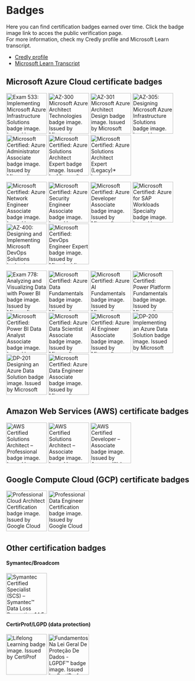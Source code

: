 # Badges

Here you can find certification badges earned over time. Click the badge image link to acces the public verification page.  
For more information, check my Credly profile and Microsoft Learn transcript.
- [Credly profile](https://www.credly.com/users/fernando-korndorfer)
- [Microsoft Learn Transcript](https://learn.microsoft.com/en-us/users/fernandokorndorfer/transcript/d5l14t3yjkrroyo?source=docs)


## Microsoft Azure Cloud certificate badges
<a href="https://www.credly.com/badges/56e46a55-6c50-4d62-a2fc-355e8e2c0ed1/public_url"><img  width="110" height="110" src="https://images.credly.com/size/220x220/images/903f1857-34da-40a0-9316-d1e2b48cd34d/Microsoft_Exam533.png" title="Exam 533: Implementing Microsoft Azure Infrastructure Solutions badge image. Issued by Microsoft"></a>
<a href="https://www.credly.com/badges/7695b853-a326-47a8-ab01-f82886b00373/public_url"><img  width="110" height="110" src="https://images.credly.com/size/220x220/images/c66ddfa8-4e9d-41e4-bf98-244a4d55a14e/exam-az300-600x600.png" title="AZ-300 Microsoft Azure Architect Technologies badge image. Issued by Microsoft"></a>
<a href="https://www.credly.com/badges/fb876dde-e611-4a95-9277-7c8b59a27da2/public_url"><img  width="110" height="110" src="https://images.credly.com/size/220x220/images/28004779-9175-4fc8-be6f-448663c9422b/exam-az301-600x600.png" title="AZ-301 Microsoft Azure Architect Design badge image. Issued by Microsoft"></a>
<a href="https://www.credly.com/badges/0a3f1144-4a8e-4d6b-81b5-89f935c55616/public_url"><img  width="110" height="110" src="https://images.credly.com/size/220x220/images/9d7dc4c0-5681-41fc-b96b-26e9157786d7/image.png" title="AZ-305: Designing Microsoft Azure Infrastructure Solutions badge image. Issued by Microsoft"></a>
<a href="https://www.credly.com/badges/b504ce2d-4ed9-4b31-ba41-d048bdf2e991/public_url"><img  width="110" height="110" src="https://images.credly.com/size/220x220/images/336eebfc-0ac3-4553-9a67-b402f491f185/azure-administrator-associate-600x600.png" title="Microsoft Certified: Azure Administrator Associate badge image. Issued by Microsoft"></a>
<a href="https://www.credly.com/badges/37f8c79a-cc28-4721-b30b-bffeea2cd61a/public_url"><img  width="110" height="110" src="https://images.credly.com/size/220x220/images/987adb7e-49be-4e24-b67e-55986bd3fe66/azure-solutions-architect-expert-600x600.png" title="Microsoft Certified: Azure Solutions Architect Expert badge image. Issued by Microsoft"></a>
<a href="https://www.credly.com/badges/9b9dcbcf-4621-412c-ac87-84cc99548cda/public_url"><img  width="110" height="110" src="https://images.credly.com/size/220x220/images/649069f9-27f1-4d2b-92bc-c674bc67bd02/azure-solutions-architect-expert-600x600.png" title="Microsoft Certified: Azure Solutions Architect Expert (Legacy)* badge image. Issued by Microsoft"></a>

<a href="https://www.credly.com/badges/8720df54-9c62-418e-8f29-7055a3b423be/public_url"><img  width="110" height="110" src="https://images.credly.com/size/220x220/images/c3a2e51d-7984-48cc-a4cb-88d4e8487037/azure-network-engineer-associate-600x600.png" title="Microsoft Certified: Azure Network Engineer Associate badge image. Issued by Microsoft"></a>
<a href="https://www.credly.com/badges/52050443-c374-4f68-b1dc-75bb870e400d/public_url"><img  width="110" height="110" src="https://images.credly.com/size/220x220/images/1ad16b6f-2c71-4a2e-ae74-ec69c4766039/azure-security-engineer-associate600x600.png" title="Microsoft Certified: Azure Security Engineer Associate badge image. Issued by Microsoft"></a>
<a href="https://www.credly.com/badges/5b53da75-88b7-4657-82ba-3f1043153848/public_url"><img  width="110" height="110" src="https://images.credly.com/size/220x220/images/63316b60-f62d-4e51-aacc-c23cb850089c/azure-developer-associate-600x600.png" title="Microsoft Certified: Azure Developer Associate badge image. Issued by Microsoft"></a>
<a href="https://www.credly.com/badges/adcb36e6-6140-44dc-b1e4-ef2f08b31965/public_url"><img  width="110" height="110" src="https://images.credly.com/size/220x220/images/ddbc1680-ddc8-4fe6-899b-a69f4fcc251f/specialty-azure-for-sap-workloads-600x600.png" title="Microsoft Certified: Azure for SAP Workloads Specialty badge image. Issued by Microsoft"></a>
<a href="https://www.credly.com/badges/c7fa9a21-7c33-47c0-8bdc-bcedc17af88a/public_url"><img  width="110" height="110" src="https://images.credly.com/size/220x220/images/107e2eb6-f394-40eb-83d2-d8c9b7d34555/exam-az400-600x600.png" title="AZ-400: Designing and Implementing Microsoft DevOps Solutions badge image. Issued by Microsoft"></a>
<a href="https://www.credly.com/badges/d6844cd3-04d4-4119-bddc-932adc08b316/public_url"><img  width="110" height="110" src="https://images.credly.com/size/220x220/images/c3ab66f8-5d59-4afa-a6c2-0ba30a1989ca/CERT-Expert-DevOps-Engineer-600x600.png" title="Microsoft Certified: DevOps Engineer Expert badge image. Issued by Micro/public_urlsoft"></a>

<a href="https://www.credly.com/badges/27784395-bc0a-4342-a5bb-7dad88585812/public_url"><img  width="110" height="110" src="https://images.credly.com/size/220x220/images/4af98afb-e325-490a-a4dd-305f7cbdb9ee/Exam-778-UPDATED.png" title="Exam 778: Analyzing and Visualizing Data with Power BI badge image. Issued by Microsoft"></a>
<a href="https://www.credly.com/badges/f15c111a-f526-4458-bd11-c3a0626667ac/public_url"><img  width="110" height="110" src="https://images.credly.com/size/220x220/images/70eb1e3f-d4de-4377-a062-b20fb29594ea/azure-data-fundamentals-600x600.png" title="Microsoft Certified: Azure Data Fundamentals badge image. Issued by Microsoft"></a>
<a href="https://www.credly.com/badges/0f07a57b-9bd9-4796-b1f3-277245823c54/public_url"><img  width="110" height="110" src="https://images.credly.com/size/220x220/images/4136ced8-75d5-4afb-8677-40b6236e2672/azure-ai-fundamentals-600x600.png" title="Microsoft Certified: Azure AI Fundamentals badge image. Issued by Microsoft"></a>
<a href="https://www.credly.com/badges/6bde46e0-afa8-4f37-8d0f-7f8c3c3d3b0f/public_url"><img  width="110" height="110" src="https://images.credly.com/size/220x220/images/2a6251f2-737b-4bf6-9190-d77570cc76fc/CERT-Fundamentals-Power-Platform.png" title="Microsoft Certified: Power Platform Fundamentals badge image. Issued by Microsoft"></a>
<a href="https://www.credly.com/badges/ec87b96e-973e-432c-8971-ff6eee15fe22/public_url"><img  width="110" height="110" src="https://images.credly.com/size/220x220/images/619f60f8-4f63-4772-910e-dc31c6f2f7e8/image.png" title="Microsoft Certified: Power BI Data Analyst Associate badge image. Issued by Microsoft"></a>
<a href="https://www.credly.com/badges/a8a0127b-5bc6-479b-b90c-4afcf8d7ba35/public_url"><img  width="110" height="110" src="https://images.credly.com/size/220x220/images/5c8fca38-b0d2-49e5-9ad2-f3f8e79b327f/azure-data-scientist-associate-600x600.png" title="Microsoft Certified: Azure Data Scientist Associate badge image. Issued by Microsoft"></a>
<a href="https://www.credly.com/badges/3bcd3a82-5224-4a99-840c-4f2f7eab81b4/public_url"><img  width="110" height="110" src="https://images.credly.com/size/220x220/images/61f56aa4-16fd-403c-90bc-1d90dba1fa99/image.png" title="Microsoft Certified: Azure AI Engineer Associate badge image. Issued by Microsoft"></a>
<a href="https://www.credly.com/badges/de0030d7-be5a-490c-8a13-bec62937494e/public_url"><img  width="110" height="110" src="https://images.credly.com/size/220x220/images/af626bbe-ed13-472f-9e72-d4808474acb5/exam-dp200-600x600.png" title="DP-200 Implementing an Azure Data Solution badge image. Issued by Microsoft"></a>
<a href="https://www.credly.com/badges/f8929479-3369-41f7-b529-2cb28efec1d7/public_url"><img  width="110" height="110" src="https://images.credly.com/size/220x220/images/c4671de2-68f7-4219-952d-2e955e25f453/exam-dp201-600x600.png" title="DP-201 Designing an Azure Data Solution badge image. Issued by Microsoft"></a>
<a href="https://www.credly.com/badges/f8372a41-8325-48da-b0dd-d72db5738236/public_url"><img  width="110" height="110" src="https://images.credly.com/size/220x220/images/61542181-0e8d-496c-a17c-3d4bf590eda1/azure-data-engineer-associate-600x600.png" title="Microsoft Certified: Azure Data Engineer Associate badge image. Issued by Microsoft"></a>

## Amazon Web Services (AWS) certificate badges
<a href="https://www.credly.com/badges/ab71c707-abc8-4c56-b54b-00abf6b44942/public_url"><img  width="110" height="110" src="https://images.credly.com/size/220x220/images/2d84e428-9078-49b6-a804-13c15383d0de/image.png" title="AWS Certified Solutions Architect – Professional badge image. Issued by Amazon Web Services Training and Certification"></a>
<a href="https://www.credly.com/badges/722db048-e9c5-4a5f-9ae3-f4ebfa4cec61/public_url"><img  width="110" height="110" src="https://images.credly.com/size/220x220/images/0e284c3f-5164-4b21-8660-0d84737941bc/image.png" title="AWS Certified Solutions Architect – Associate badge image. Issued by Amazon Web Services Training and Certification"></a>
<a href="https://www.credly.com/badges/401e30a8-4e03-41a4-951f-dfff1bf230f4/public_url"><img  width="110" height="110" src="https://images.credly.com/size/220x220/images/b9feab85-1a43-4f6c-99a5-631b88d5461b/image.png" title="AWS Certified Developer – Associate badge image. Issued by Amazon Web Services Training and Certification"></a>

## Google Compute Cloud (GCP) certificate badges
<a href="https://www.credly.com/badges/dd2233c0-1173-4583-9fe2-f23492ca2870/public_url"><img  width="110" height="110" src="https://images.credly.com/size/220x220/images/71c579e0-51fd-4247-b493-d2fa8167157a/image.png" title="Professional Cloud Architect Certification badge image. Issued by Google Cloud"></a>
<a href="https://www.credly.com/badges/b72dbde6-3ec5-4793-8f5a-5875842ad873/public_url"><img  width="110" height="110" src="https://images.credly.com/size/220x220/images/2d613ff8-8879-430b-b2d8-925fa29785e8/image.png" title="Professional Data Engineer Certification badge image. Issued by Google Cloud"></a>

## Other certification badges

#### Symantec/Broadcom
<a href="https://www.credly.com/badges/fb8fe0be-2e7f-4e76-9c13-822bd862c38e/public_url"><img  width="110" height="110" src="https://images.credly.com/size/220x220/images/33acb218-94fc-4a91-96c5-28e6c446dea6/SED_Certified_Specialist.png" title="Symantec Certified Specialist (SCS) – Symantec™ Data Loss Prevention 14.5 badge image. Issued by Broadcom"></a>

#### CertirProf/LGPD (data protection)
<a href="https://www.credly.com/badges/d88d615f-98d5-496b-80b0-60e9791651e1/public_url"><img  width="110" height="110" src="https://images.credly.com/size/220x220/images/f5cf37e4-6ebd-4067-96a9-b26d04f51ff7/CertiProf-Badge-LLL.png" title="Lifelong Learning badge image. Issued by CertiProf"></a>
<a href="https://www.credly.com/badges/7d1948ac-428f-42e8-89e9-fbfed0a7e546/public_url"><img  width="110" height="110" src="https://images.credly.com/size/220x220/images/9b597652-5359-4187-86dc-9eee5d779741/Fundamentos-Na-Lei-Geral-De-Prote%C3%A7%C3%A3o-De-Dados---LGPDF.png" title="Fundamentos Na Lei Geral De Proteção De Dados - LGPDF™ badge image. Issued by CertiProf"></a>
